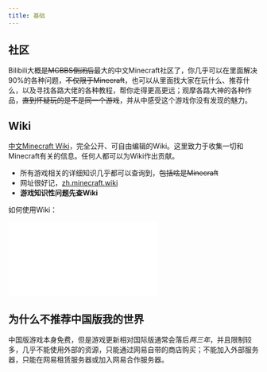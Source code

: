 ```yaml
---
title: 基础
---
```


## 社区

Bilibili大概是~~MCBBS倒闭后~~最大的中文Minecraft社区了，你几乎可以在里面解决90%的各种问题，~~不仅限于Minecraft~~，也可以从里面找大家在玩什么、推荐什么，以及寻找各路大佬的各种教程，帮你走得更高更远；观摩各路大神的各种作品，~~直到怀疑玩的是不是同一个游戏~~，并从中感受这个游戏你没有发现的魅力。

## Wiki

[中文Minecraft Wiki](https://zh.minecraft.wiki/)，完全公开、可自由编辑的Wiki。这里致力于收集一切和Minecraft有关的信息。任何人都可以为Wiki作出贡献。
* 所有游戏相关的详细知识几乎都可以查询到，~~包括啥是Minecraft~~
* 网址很好记，[zh.minecraft.wiki](https://zh.minecraft.wiki/)
* **游戏知识性问题先查Wiki**

如何使用Wiki：
    <div class="bilibili-video-container">
        <iframe 
          class="bilibili-video"
          src="//player.bilibili.com/player.html?isOutside=true&aid=1106321699&bvid=BV1uw4m1k76p&cid=1620135467&p=1&autoplay=0" 
          scrolling="no" 
          border="0" 
          frameborder="no" 
          framespacing="0" 
          allowfullscreen="true">
        </iframe>
    </div>

## 为什么不推荐中国版我的世界
中国版游戏本身免费，但是游戏更新相对国际版通常会落后*两三年*，并且限制较多，几乎不能使用外部的资源，只能通过网易自带的商店购买；不能加入外部服务器，只能在网易租赁服务器或加入网易合作服务器。